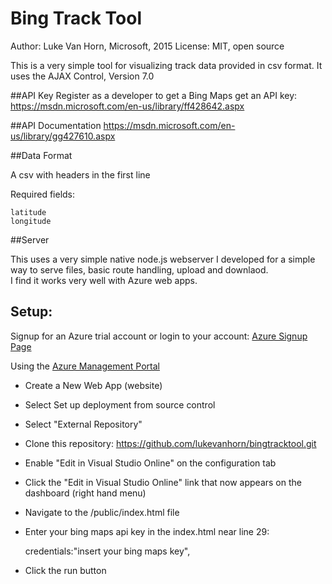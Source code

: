 Bing Track Tool
=======
Author: Luke Van Horn, Microsoft, 2015
License: MIT, open source

This is a very simple tool for visualizing track data provided in csv format.  It uses the AJAX Control, Version 7.0

##API Key
Register as a developer to get a Bing Maps get an API key: 
https://msdn.microsoft.com/en-us/library/ff428642.aspx

##API Documentation
https://msdn.microsoft.com/en-us/library/gg427610.aspx

##Data Format

A csv with headers in the first line

Required fields: 

	latitude
	longitude
	
##Server

This uses a very simple native node.js webserver I developed for a simple way to serve files, basic route handling, upload and downlaod.  
I find it works very well with Azure web apps.

## Setup:

Signup for an Azure trial account or login to your account: [Azure Signup Page](http://windowsazure.com)


Using the [Azure Management Portal](https://manage.windowsazure.com)

* Create a New Web App (website)
* Select Set up deployment from source control
* Select "External Repository"
* Clone this repository: https://github.com/lukevanhorn/bingtracktool.git
* Enable "Edit in Visual Studio Online" on the configuration tab
* Click the "Edit in Visual Studio Online" link that now appears on the dashboard (right hand menu)
* Navigate to the /public/index.html file
* Enter your bing maps api key in the index.html near line 29:

	credentials:"insert your bing maps key",
	
* Click the run button
